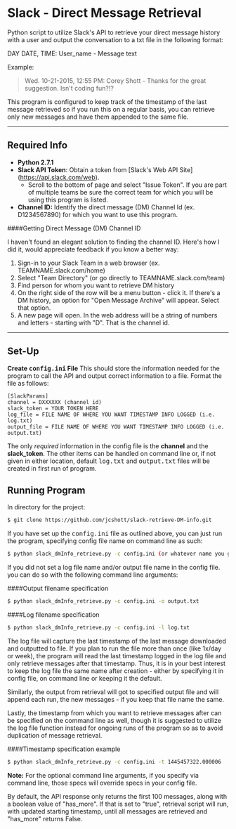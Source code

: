 Slack - Direct Message Retrieval
====================================
Python script to utilize Slack's API to retrieve your direct message history with a user and output the conversation to a txt file in the following format:

DAY DATE, TIME: User_name - Message text

Example:

>Wed. 10-21-2015, 12:55 PM: Corey Shott - Thanks for the great suggestion. Isn't coding fun?!?

This program is configured to keep track of the timestamp of the last message retrieved so if you run this on a regular basis, you can retrieve only new messages and have them appended to the same file.

____

## Required Info ##

* <b> Python 2.7.1</b>
* <b>Slack API Token</b>:  Obtain a token from [Slack's Web API Site] (https://api.slack.com/web).
	+ Scroll to the bottom of page and select "Issue Token".  If you are part of multiple teams be sure the correct team for which you will be using this program is listed.
* <b>Channel ID:</b> Identify the direct message (DM) Channel Id (ex. D1234567890) for which you want to use this program.

####Getting Direct Message (DM) Channel ID

I haven't found an elegant solution to finding the channel ID.  Here's how I did it, would appreciate feedback if you know a better way:

1. Sign-in to your Slack Team in a web browser (ex. TEAMNAME.slack.com/home)
2. Select "Team Directory" (or go directly to TEAMNAME.slack.com/team)
3. Find person for whom you want to retrieve DM history 
4. On the right side of the row will be a menu button - click it. If there's a DM history, an option for "Open Message Archive" will appear.  Select that option.
5. A new page will open.  In the web address will be a string of numbers and letters - starting with "D".  That is the channel id.

____

## Set-Up ##

**Create <kbd>config.ini</kbd> File**
This should store the information needed for the program to call the API and output correct information to a file.  Format the file as follows:

```
[SlackParams]
channel = DXXXXXX (channel id) 
slack_token = YOUR TOKEN HERE 
log_file = FILE NAME OF WHERE YOU WANT TIMESTAMP INFO LOGGED (i.e. log.txt)
output_file = FILE NAME OF WHERE YOU WANT TIMESTAMP INFO LOGGED (i.e. output.txt)
```
The only *required* information in the config file is the **channel** and the **slack_token**.  The other items can be handled on command line or, if not given in either location, default <kbd>log.txt</kbd> and <kbd>output.txt</kbd> files will be created in first run of program.

## Running Program ##

In directory for the project:

```sh
$ git clone https://github.com/jcshott/slack-retrieve-DM-info.git
```

If you have set up the <kbd>config.ini</kbd> file as outlined above, you can just run the program, specifying config file name on command line as such:

```sh
$ python slack_dmInfo_retrieve.py -c config.ini (or whatever name you gave it, as long as its a *.ini file) `
```

If you did not set a log file name and/or output file name in the config file. you can do so with the following command line arguments:

####Output filename specification

```sh
$ python slack_dmInfo_retrieve.py -c config.ini -o output.txt
```

####Log filename specification

```sh
$ python slack_dmInfo_retrieve.py -c config.ini -l log.txt
```

The log file will capture the last timestamp of the last message downloaded and outputted to file.  If you plan to run the file more than once (like 1x/day or week), the program will read the last timestamp logged in the log file and only retrieve messages after that timestamp.  Thus, it is in your best interest to keep the log file the same name after creation - either by specifying it in config file, on command line or keeping it the default.


Similarly, the output from retrieval will got to specified output file and will append each run, the new messages - if you keep that file name the same.

Lastly, the timestamp from which you want to retrieve messages after can be specified on the command line as well, though it is suggested to utilize the log file function instead for ongoing runs of the program so as to avoid duplication of message retrieval.

####Timestamp specification example

```sh
$ python slack_dmInfo_retrieve.py -c config.ini -t 1445457322.000006
```

<b>Note:</b> For the optional command line arguments, if you specify via command line, those specs will override specs in your config file.

By default, the API response only returns the first 100 messages, along with a boolean value of "has_more".  If that is set to "true", retrieval script will run, with updated starting timestamp, until all messages are retrieved and "has_more" returns False.